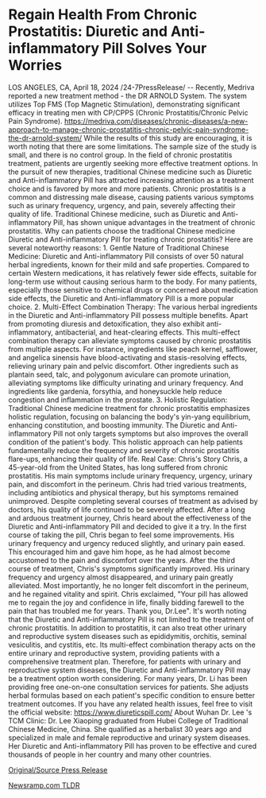 # Regain Health From Chronic Prostatitis: Diuretic and Anti-inflammatory Pill Solves Your Worries

LOS ANGELES, CA, April 18, 2024 /24-7PressRelease/ -- Recently, Medriva reported a new treatment method - the DR ARNOLD System. The system utilizes Top FMS (Top Magnetic Stimulation), demonstrating significant efficacy in treating men with CP/CPPS (Chronic Prostatitis/Chronic Pelvic Pain Syndrome). https://medriva.com/diseases/chronic-diseases/a-new-approach-to-manage-chronic-prostatitis-chronic-pelvic-pain-syndrome-the-dr-arnold-system/  While the results of this study are encouraging, it is worth noting that there are some limitations. The sample size of the study is small, and there is no control group. In the field of chronic prostatitis treatment, patients are urgently seeking more effective treatment options. In the pursuit of new therapies, traditional Chinese medicine such as Diuretic and Anti-inflammatory Pill has attracted increasing attention as a treatment choice and is favored by more and more patients.  Chronic prostatitis is a common and distressing male disease, causing patients various symptoms such as urinary frequency, urgency, and pain, severely affecting their quality of life. Traditional Chinese medicine, such as Diuretic and Anti-inflammatory Pill, has shown unique advantages in the treatment of chronic prostatitis.  Why can patients choose the traditional Chinese medicine Diuretic and Anti-inflammatory Pill for treating chronic prostatitis? Here are several noteworthy reasons:  1. Gentle Nature of Traditional Chinese Medicine: Diuretic and Anti-inflammatory Pill consists of over 50 natural herbal ingredients, known for their mild and safe properties. Compared to certain Western medications, it has relatively fewer side effects, suitable for long-term use without causing serious harm to the body. For many patients, especially those sensitive to chemical drugs or concerned about medication side effects, the Diuretic and Anti-inflammatory Pill is a more popular choice.  2. Multi-Effect Combination Therapy: The various herbal ingredients in the Diuretic and Anti-inflammatory Pill possess multiple benefits. Apart from promoting diuresis and detoxification, they also exhibit anti-inflammatory, antibacterial, and heat-clearing effects. This multi-effect combination therapy can alleviate symptoms caused by chronic prostatitis from multiple aspects.  For instance, ingredients like peach kernel, safflower, and angelica sinensis have blood-activating and stasis-resolving effects, relieving urinary pain and pelvic discomfort. Other ingredients such as plantain seed, talc, and polygonum aviculare can promote urination, alleviating symptoms like difficulty urinating and urinary frequency. And ingredients like gardenia, forsythia, and honeysuckle help reduce congestion and inflammation in the prostate.  3. Holistic Regulation: Traditional Chinese medicine treatment for chronic prostatitis emphasizes holistic regulation, focusing on balancing the body's yin-yang equilibrium, enhancing constitution, and boosting immunity. The Diuretic and Anti-inflammatory Pill not only targets symptoms but also improves the overall condition of the patient's body. This holistic approach can help patients fundamentally reduce the frequency and severity of chronic prostatitis flare-ups, enhancing their quality of life.  Real Case: Chris's Story  Chris, a 45-year-old from the United States, has long suffered from chronic prostatitis. His main symptoms include urinary frequency, urgency, urinary pain, and discomfort in the perineum. Chris had tried various treatments, including antibiotics and physical therapy, but his symptoms remained unimproved. Despite completing several courses of treatment as advised by doctors, his quality of life continued to be severely affected.  After a long and arduous treatment journey, Chris heard about the effectiveness of the Diuretic and Anti-inflammatory Pill and decided to give it a try. In the first course of taking the pill, Chris began to feel some improvements. His urinary frequency and urgency reduced slightly, and urinary pain eased. This encouraged him and gave him hope, as he had almost become accustomed to the pain and discomfort over the years.  After the third course of treatment, Chris's symptoms significantly improved. His urinary frequency and urgency almost disappeared, and urinary pain greatly alleviated. Most importantly, he no longer felt discomfort in the perineum, and he regained vitality and spirit. Chris exclaimed, "Your pill has allowed me to regain the joy and confidence in life, finally bidding farewell to the pain that has troubled me for years. Thank you, Dr.Lee".  It's worth noting that the Diuretic and Anti-inflammatory Pill is not limited to the treatment of chronic prostatitis. In addition to prostatitis, it can also treat other urinary and reproductive system diseases such as epididymitis, orchitis, seminal vesiculitis, and cystitis, etc. Its multi-effect combination therapy acts on the entire urinary and reproductive system, providing patients with a comprehensive treatment plan. Therefore, for patients with urinary and reproductive system diseases, the Diuretic and Anti-inflammatory Pill may be a treatment option worth considering.  For many years, Dr. Li has been providing free one-on-one consultation services for patients. She adjusts herbal formulas based on each patient's specific condition to ensure better treatment outcomes. If you have any related health issues, feel free to visit the official website: https://www.diureticspill.com/  About Wuhan Dr. Lee 's TCM Clinic:  Dr. Lee Xiaoping graduated from Hubei College of Traditional Chinese Medicine, China. She qualified as a herbalist 30 years ago and specialized in male and female reproductive and urinary system diseases. Her Diuretic and Anti-inflammatory Pill has proven to be effective and cured thousands of people in her country and many other countries. 

[Original/Source Press Release](https://www.24-7pressrelease.com/press-release/510124/regain-health-from-chronic-prostatitis-diuretic-and-anti-inflammatory-pill-solves-your-worries) 

[Newsramp.com TLDR](https://newsramp.com/None) 